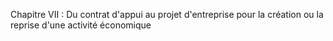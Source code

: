 Chapitre VII : Du contrat d'appui au projet d'entreprise pour la création ou la reprise d'une activité économique
